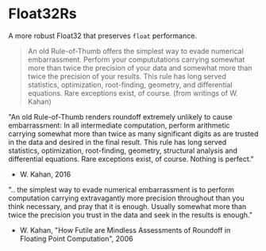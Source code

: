 # Float32Rs

A more robust Float32 that preserves `float` performance.

> An old Rule-of-Thumb offers the simplest way to evade numerical embarrassment.
 Perform your compututations carrying somewhat more than twice the precision
 of your data and somewhat more than twice the precision of your results.
 This rule has long served statistics, optimization, root-finding, geometry,
 and differential equations. Rare exceptions exist, of course.
 > (from writings of W. Kahan)
 
"An old Rule-of-Thumb renders roundoff extremely unlikely to cause embarrassment:
In all intermediate computation, perform arithmetic carrying somewhat more than
twice as many significant digits as are trusted in the data and desired in the final result.
This rule has long served statistics, optimization, root-finding, geometry, structural
analysis and differential equations. Rare exceptions exist, of course. Nothing is perfect."
- W. Kahan, 2016

".. the simplest way to evade numerical embarrassment is to perform computation carrying extravagantly
more precision throughout than you think necessary, and pray that it is enough. Usually somewhat
more than twice the precision you trust in the data and seek in the results is enough."
- W. Kahan, "How Futile are Mindless Assessments of Roundoff in Floating Point Computation", 2006
